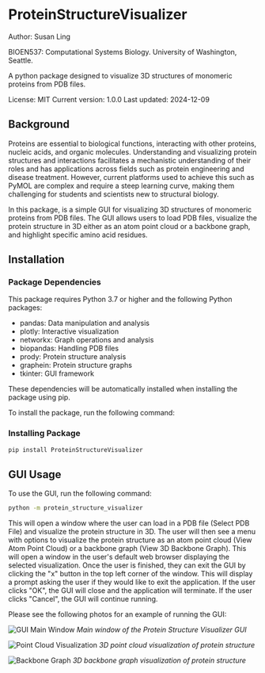 # ProteinStructureVisualizer

Author: Susan Ling

BIOEN537: Computational Systems Biology. University of Washington, Seattle. 

A python package designed to visualize 3D structures of monomeric proteins from PDB files. 

License: MIT
Current version: 1.0.0
Last updated: 2024-12-09

## Background 

Proteins are essential to biological functions, interacting with other proteins, nucleic acids, and organic molecules. Understanding and visualizing protein structures and interactions facilitates a mechanistic understanding of their roles and has applications across fields such as protein engineering and disease treatment. However, current platforms used to achieve this such as PyMOL are complex and require a steep learning curve, making them challenging for students and scientists new to structural biology.

In this package, is a simple GUI for visualizing 3D structures of monomeric proteins from PDB files. The GUI allows users to load PDB files, visualize the protein structure in 3D either as an atom point cloud or a backbone graph, and highlight specific amino acid residues. 

## Installation

### Package Dependencies

This package requires Python 3.7 or higher and the following Python packages:

- pandas: Data manipulation and analysis
- plotly: Interactive visualization
- networkx: Graph operations and analysis  
- biopandas: Handling PDB files
- prody: Protein structure analysis
- graphein: Protein structure graphs
- tkinter: GUI framework

These dependencies will be automatically installed when installing the package using pip.

To install the package, run the following command:

### Installing Package
```bash
pip install ProteinStructureVisualizer
```

## GUI Usage

To use the GUI, run the following command:

```bash
python -m protein_structure_visualizer
```

This will open a window where the user can load in a PDB file (Select PDB File) and visualize the protein structure in 3D. The user will then see a menu with options to visualize the protein structure as an atom point cloud (View Atom Point Cloud) or a backbone graph (View 3D Backbone Graph). This will open a window in the user's default web browser displaying the selected visualization. Once the user is finished, they can exit the GUI by clicking the "x" button in the top left corner of the window. This will display a prompt asking the user if they would like to exit the application. If the user clicks "OK", the GUI will close and the application will terminate. If the user clicks "Cancel", the GUI will continue running. 

Please see the following photos for an example of running the GUI:

![GUI Main Window](docs/images/gui_main.png)
*Main window of the Protein Structure Visualizer GUI*

![Point Cloud Visualization](docs/images/point_cloud.png)
*3D point cloud visualization of protein structure*

![Backbone Graph](docs/images/backbone_graph.png)
*3D backbone graph visualization of protein structure*

